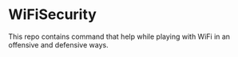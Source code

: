 # WiFiSecurity
This repo contains command that help while playing with WiFi in an offensive and defensive ways.
